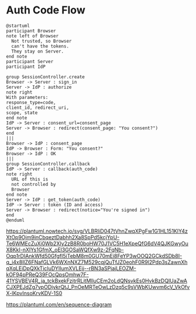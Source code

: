 # Auth Code Flow
```puml
@startuml
participant Browser
note left of Browser
  Not trusted, so Browser
  can't have the tokens. 
  They stay on Server.
end note
participant Server
participant IdP

group SessionController.create
Browser -> Server : sign_in
Server -> IdP : authorize
note right
With parameters:
response_type=code,
client_id, redirect_uri,
scope, state
end note
IdP -> Server : consent_url=consent_page
Server -> Browser : redirect(consent_page: "You consent?")
end
|||
Browser -> IdP : consent_page
IdP -> Browser : Form: "You consent?"
Browser -> IdP : OK
|||
group SessionController.callback
IdP -> Server : callback(auth_code)
note right
  URL of this is 
  not controlled by 
  Browser
end note
Server -> IdP : get_token(auth_code)
IdP -> Server : token (ID and access)
Server -> Browser : redirect(notice="You're signed in")
end
@enduml
```

https://plantuml.nowtech.io/svg/VLBRIiD047tVhnZwqXPgFw1G1HL151KlY4zXtOp9Ojm9inCbqeztDabhh2Xa8SpPd5kcjYpU-Te6WMEcZuXi0Wb2XIy2zB8R0boHW70J1VC5H1eXpeQfG6dV4QJKGwyOuX8KkI-nXIYs1GfmX_oEl3GOSaWQfXw9z-2FqNb-Oqp1rDIAnkWfd50GfgfI5iTebM8m0GU70mEi8FeYP3wOOQ2GCkdSDb8I-q_i4x8lIZ6FNafGLVk6WXnNXZ7M529cqjQuTfJZ0eohF0R9l2Pdp3sZawnXhqXqLEiDpQXkTicIuDYIIumXVLEjj--rBN3aSPjajLEOZM-kOF94pPReQ39FOcQpsOmhw7F-41YSVBEV4R_ja_tckBxekFzitrRLitMlluCEm2oLdQNsvkEs0HvkBzDQIUaZwACJXPEJdZg7vpODjykrQtJ_PnOeMRTeOwLzDzq5c9sVWbKUwvm6cV_VkOfvX-lKpvInsoKrvKDV-1S0

https://plantuml.com/en/sequence-diagram
